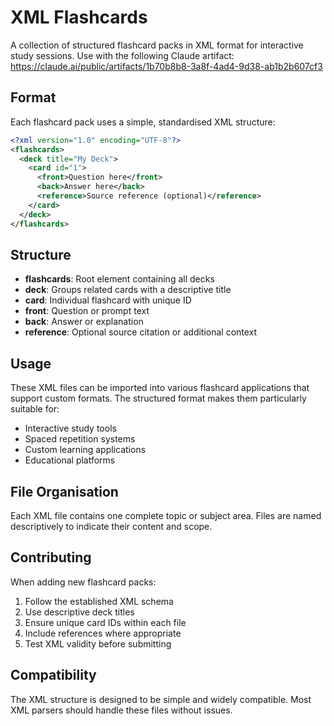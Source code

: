 # XML Flashcards

A collection of structured flashcard packs in XML format for interactive study sessions.
Use with the following Claude artifact: https://claude.ai/public/artifacts/1b70b8b8-3a8f-4ad4-9d38-ab1b2b607cf3

## Format

Each flashcard pack uses a simple, standardised XML structure:

```xml
<?xml version="1.0" encoding="UTF-8"?>
<flashcards>
  <deck title="My Deck">
    <card id="1">
      <front>Question here</front>
      <back>Answer here</back>
      <reference>Source reference (optional)</reference>
    </card>
  </deck>
</flashcards>
```

## Structure

- **flashcards**: Root element containing all decks
- **deck**: Groups related cards with a descriptive title
- **card**: Individual flashcard with unique ID
- **front**: Question or prompt text
- **back**: Answer or explanation
- **reference**: Optional source citation or additional context

## Usage

These XML files can be imported into various flashcard applications that support custom formats. The structured format makes them particularly suitable for:

- Interactive study tools
- Spaced repetition systems
- Custom learning applications
- Educational platforms

## File Organisation

Each XML file contains one complete topic or subject area. Files are named descriptively to indicate their content and scope.

## Contributing

When adding new flashcard packs:

1. Follow the established XML schema
2. Use descriptive deck titles
3. Ensure unique card IDs within each file
4. Include references where appropriate
5. Test XML validity before submitting

## Compatibility

The XML structure is designed to be simple and widely compatible. Most XML parsers should handle these files without issues.

